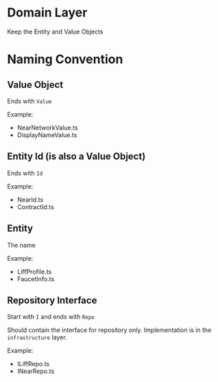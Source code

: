 # Domain Layer

Keep the Entity and Value Objects

# Naming Convention

## Value Object

Ends with `Value`

Example: 
- NearNetworkValue.ts
- DisplayNameValue.ts

## Entity Id (is also a Value Object)

Ends with `Id`

Example: 
- NearId.ts
- ContractId.ts


## Entity

The name

Example: 
- LiffProfile.ts
- FaucetInfo.ts


## Repository Interface

Start with `I` and ends with `Repo`

Should contain the interface for repository only. Implementation is in the `infrastructure` layer.

Example:
- ILiffRepo.ts
- INearRepo.ts
